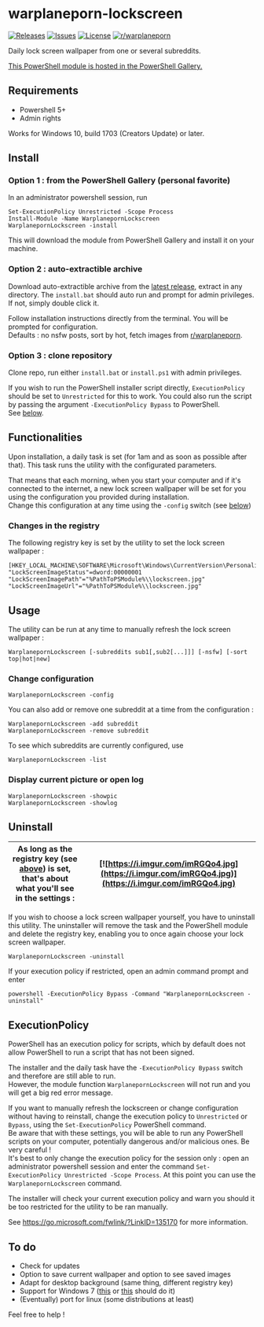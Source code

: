 # warplaneporn-lockscreen

[![Releases](https://img.shields.io/github/v/release/viccol961/warplaneporn-lockscreen?sort=semver&style=flat-square)](https://github.com/viccol961/warplaneporn-lockscreen/releases)
[![Issues](https://img.shields.io/github/issues/viccol961/warplaneporn-lockscreen?style=flat-square)](https://github.com/viccol961/warplaneporn-lockscreen/issues)
[![License](https://img.shields.io/github/license/viccol961/warplaneporn-lockscreen?style=flat-square)](https://github.com/viccol961/warplaneporn-lockscreen/blob/master/LICENSE)
[![r/warplaneporn](https://img.shields.io/static/v1?label=r/&message=warplaneporn&color=informational&style=flat-square)](https://reddit.com/r/warplaneporn)

Daily lock screen wallpaper from one or several subreddits.

[This PowerShell module is hosted in the PowerShell Gallery.](https://www.powershellgallery.com/packages/WarplanepornLockscreen)

## Requirements

* Powershell 5+
* Admin rights

Works for Windows 10, build 1703 (Creators Update) or later.

## Install

### Option 1 : from the PowerShell Gallery (personal favorite)

In an administrator powershell session, run

```[powershell]
Set-ExecutionPolicy Unrestricted -Scope Process
Install-Module -Name WarplanepornLockscreen
WarplanepornLockscreen -install
```

This will download the module from PowerShell Gallery and install it on your machine.

### Option 2 : auto-extractible archive

Download auto-extractible archive from the [latest release](https://github.com/viccol961/warplaneporn-lockscreen/releases), extract in any directory. The `install.bat` should auto run and prompt for admin privileges. If not, simply double click it.

Follow installation instructions directly from the terminal. You will be prompted for configuration.  
Defaults : no nsfw posts, sort by hot, fetch images from [r/warplaneporn](https://reddit.com/r/warplaneporn).

### Option 3 : clone repository

Clone repo, run either `install.bat` or `install.ps1` with admin privileges.

If you wish to run the PowerShell installer script directly, `ExecutionPolicy` should be set to `Unrestricted` for this to work. You could also run the script by passing the argument `-ExecutionPolicy Bypass` to PowerShell.  
See [below](#executionpolicy "Go to ExecutionPolicy").

## Functionalities

Upon installation, a daily task is set (for 1am and as soon as possible after that). This task runs the utility with the configurated parameters.

That means that each morning, when you start your computer and if it's connected to the internet, a new lock screen wallpaper will be set for you using the configuration you provided during installation.  
Change this configuration at any time using the `-config` switch (see [below](#change-configuration "Go to change configuration"))

### Changes in the registry

The following registry key is set by the utility to set the lock screen wallpaper :

```[registry]
[HKEY_LOCAL_MACHINE\SOFTWARE\Microsoft\Windows\CurrentVersion\PersonalizationCSP]
"LockScreenImageStatus"=dword:00000001
"LockScreenImagePath"="%PathToPSModule%\\lockscreen.jpg"
"LockScreenImageUrl"="%PathToPSModule%\\lockscreen.jpg"
```

## Usage

The utility can be run at any time to manually refresh the lock screen wallpaper :

```[batch]
WarplanepornLockscreen [-subreddits sub1[,sub2[...]]] [-nsfw] [-sort top|hot|new]
```

### Change configuration

```[batch]
WarplanepornLockscreen -config
```

You can also add or remove one subreddit at a time from the configuration :

```[batch]
WarplanepornLockscreen -add subreddit
WarplanepornLockscreen -remove subreddit
```

To see which subreddits are currently configured, use

```[batch]
WarplanepornLockscreen -list
```

### Display current picture or open log

```[batch]
WarplanepornLockscreen -showpic
WarplanepornLockscreen -showlog
```

## Uninstall

| As long as the registry key (see [above](#changes-in-the-registry "Go to Changes in the registry")) is set, that's about what you'll see in the settings : | [![https://i.imgur.com/imRGQo4.jpg](https://i.imgur.com/imRGQo4.jpg)](https://i.imgur.com/imRGQo4.jpg) |
|-|-|

If you wish to choose a lock screen wallpaper yourself, you have to uninstall this utility. The uninstaller will remove the task and the PowerShell module and delete the registry key, enabling you to once again choose your lock screen wallpaper.

```[batch]
WarplanepornLockscreen -uninstall
```

If your execution policy if restricted, open an admin command prompt and enter

```[batch]
powershell -ExecutionPolicy Bypass -Command "WarplanepornLockscreen -uninstall"
```

## ExecutionPolicy

PowerShell has an execution policy for scripts, which by default does not allow PowerShell to run a script that has not been signed.

The installer and the daily task have the `-ExecutionPolicy Bypass` switch and therefore are still able to run.  
However, the module function `WarplanepornLockscreen` will not run and you will get a big red error message.

If you want to manually refresh the lockscreen or change configuration without having to reinstall, change the execution policy to `Unrestricted` or `Bypass`, using the `Set-ExecutionPolicy` PowerShell command.  
Be aware that with these settings, you will be able to run any PowerShell scripts on your computer, potentially dangerous and/or malicious ones. Be very careful !  
It's best to only change the execution policy for the session only : open an administrator powershell session and enter the command `Set-ExecutionPolicy Unrestricted -Scope Process`. At this point you can use the `WarplanepornLockscreen` command.

The installer will check your current execution policy and warn you should it be too restricted for the utility to be ran manually.

See <https://go.microsoft.com/fwlink/?LinkID=135170> for more information.

## To do

* Check for updates
* Option to save current wallpaper and option to see saved images
* Adapt for desktop background (same thing, different registry key)
* Support for Windows 7 ([this](https://www.reddit.com/r/PowerShell/comments/56r68w/script_to_change_windows_7_lock_screen/d8m51bk?utm_source=share&utm_medium=web2x) or [this](https://www.robdiesel.com/wordpress/2018/10/a-powershell-script-to-update-the-windows-7-and-windows-10-lock-screen-image/) should do it)
* (Eventually) port for linux (some distributions at least)

Feel free to help !
